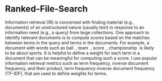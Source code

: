 # Ranked-File-Search
Information retrieval (IR) is concerned with finding material (e.g., documents) of an unstructured nature (usually text) in response to an information need (e.g., a query) from large collections. One approach to identify relevant documents is to compute scores based on the matches between terms in the query and terms in the documents. For example, a document with words such as ball ​ , team ​ , score ​ , championship ​  is likely to be about sports. It is helpful to define a weight for each term in a document that can be meaningful for computing such a score. I use popular information retrieval metrics such as term frequency, inverse document frequency, and their product, term frequency-inverse document frequency (TF-IDF), that are used to define weights for terms.
